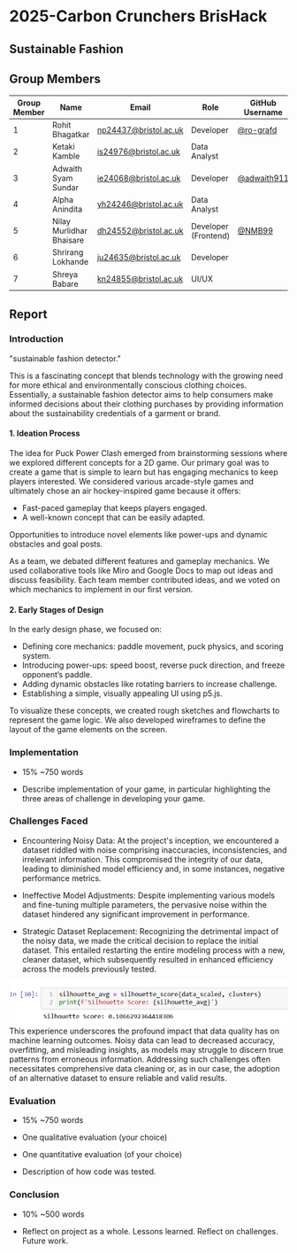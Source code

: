 # 2025-Carbon Crunchers BrisHack

## Sustainable Fashion

## Group Members

| Group Member | Name                     | Email                 | Role                       | GitHub Username                                  |
|--------------|--------------------------|-----------------------|----------------------------|--------------------------------------------------|
| 1            | Rohit Bhagatkar          | np24437@bristol.ac.uk | Developer                  | [@ro-grafd](https://github.com/ro-grafd)         |
| 2            | Ketaki Kamble            | is24976@bristol.ac.uk | Data Analyst               |
| 3            | Adwaith Syam Sundar      | ie24068@bristol.ac.uk | Developer                  | [@adwaith911](https://github.com/adwaith911)     |
| 4            | Alpha Anindita           | yh24246@bristol.ac.uk | Data Analyst               |                                                  |
| 5            | Nilay Murlidhar Bhaisare | dh24552@bristol.ac.uk | Developer (Frontend)       | [@NMB99](https://github.com/NMB99)               |
| 6            | Shrirang Lokhande        | ju24635@bristol.ac.uk | Developer                  |                                                  |
| 7            | Shreya Babare            | kn24855@bristol.ac.uk | UI/UX                      |                                                  |

## Report

### Introduction

"sustainable fashion detector."  

This is a fascinating concept that blends technology with the growing need for more ethical and environmentally conscious clothing choices.  Essentially, a sustainable fashion detector aims to help consumers make informed decisions about their clothing purchases by providing information about the sustainability credentials of a garment or brand.

#### 1. Ideation Process

The idea for Puck Power Clash emerged from brainstorming sessions where we explored different concepts for a 2D game. 
Our primary goal was to create a game that is simple to learn but has engaging mechanics to keep players interested. 
We considered various arcade-style games and ultimately chose an air hockey-inspired game because it offers:
- Fast-paced gameplay that keeps players engaged. 
- A well-known concept that can be easily adapted.

Opportunities to introduce novel elements like power-ups and dynamic obstacles and goal posts.

As a team, we debated different features and gameplay mechanics. We used collaborative tools like Miro and Google Docs 
to map out ideas and discuss feasibility. Each team member contributed ideas, and we voted on which mechanics to 
implement in our first version.

#### 2. Early Stages of Design

In the early design phase, we focused on:

- Defining core mechanics: paddle movement, puck physics, and scoring system. 
- Introducing power-ups: speed boost, reverse puck direction, and freeze opponent’s paddle. 
- Adding dynamic obstacles like rotating barriers to increase challenge. 
- Establishing a simple, visually appealing UI using p5.js.

To visualize these concepts, we created rough sketches and flowcharts to represent the game logic. 
We also developed wireframes to define the layout of the game elements on the screen.


### Implementation

- 15% ~750 words

- Describe implementation of your game, in particular highlighting the three areas of challenge in developing your game.

### Challenges Faced

- Encountering Noisy Data: At the project's inception, we encountered a dataset riddled with noise comprising inaccuracies, inconsistencies, and irrelevant information. This compromised the integrity of our data, leading to diminished model efficiency and, in some instances, negative performance metrics.

- Ineffective Model Adjustments: Despite implementing various models and fine-tuning multiple parameters, the pervasive noise within the dataset hindered any significant improvement in performance.

- Strategic Dataset Replacement: Recognizing the detrimental impact of the noisy data, we made the critical decision to replace the initial dataset. This entailed restarting the entire modeling process with a new, cleaner dataset, which subsequently resulted in enhanced efficiency across the models previously tested.

![](/assets/image.png)
This experience underscores the profound impact that data quality has on machine learning outcomes. Noisy data can lead to decreased accuracy, overfitting, and misleading insights, as models may struggle to discern true patterns from erroneous information. Addressing such challenges often necessitates comprehensive data cleaning or, as in our case, the adoption of an alternative dataset to ensure reliable and valid results.

### Evaluation

- 15% ~750 words

- One qualitative evaluation (your choice)

- One quantitative evaluation (of your choice)

- Description of how code was tested.



### Conclusion

- 10% ~500 words

- Reflect on project as a whole. Lessons learned. Reflect on challenges. Future work.


